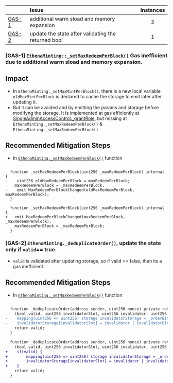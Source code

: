
| |Issue|Instances|
|-|:-|:-:|
| [GAS-1](#GAS-1) | additional warm sload and memory expansion | 2 |
| [GAS-2](#GAS-2) | update the state after validating the returned bool | 1 |

### <a name="GAS-1"></a>[GAS-1] [`EthenaMinting::_setMaxRedeemPerBlock()`](https://github.com/code-423n4/2023-10-ethena/blob/d361ced0f57005a1b80c7d01673e17582847aaed/protocols/USDe/contracts/EthenaMinting.sol#L443) Gas inefficient due to additional warm sload and memory expansion.

## Impact
- In `EthenaMinting._setMaxMintPerBlock()`, there is a new local variable `oldMaxMintPerBlock` is declared to cache the storage to emit later after updating it. 
- But it can be avoided and by emitting the params and storage before modifyng the storage. It is implemented at gas efficiently at [SingleAdminAccessControl._grantRole](https://github.com/code-423n4/2023-10-ethena/blob/d361ced0f57005a1b80c7d01673e17582847aaed/protocols/USDe/contracts/SingleAdminAccessControl.sol#L74), but missing at `EthenaMinting._setMaxRedeemPerBlock()` & `EthenaMinting._setMaxRedeemPerBlock()`

## Recommended Mitigation Steps
- In [`EthenaMinting._setMaxRedeemPerBlock()`](https://github.com/code-423n4/2023-10-ethena/blob/d361ced0f57005a1b80c7d01673e17582847aaed/protocols/USDe/contracts/EthenaMinting.sol#L443) function
```solidity diff

  function _setMaxRedeemPerBlock(uint256 _maxRedeemPerBlock) internal {
-    uint256 oldMaxRedeemPerBlock = maxRedeemPerBlock;
    maxRedeemPerBlock = _maxRedeemPerBlock;
-    emit MaxRedeemPerBlockChanged(oldMaxRedeemPerBlock, maxRedeemPerBlock);
  }

  function _setMaxRedeemPerBlock(uint256 _maxRedeemPerBlock) internal {
+   emit MaxRedeemPerBlockChanged(maxRedeemPerBlock, _maxRedeemPerBlock);
    maxRedeemPerBlock = _maxRedeemPerBlock;
  }

```
### <a name="GAS-2"></a>[GAS-2] `EthenaMinting._deduplicateOrder()`, update the state only if `valid`== true. 
- `valid` is validated after updating storage, so if valid == false, then its a gas inefficient.

## Recommended Mitigation Steps
- In [`EthenaMinting._setMaxRedeemPerBlock()`](https://github.com/code-423n4/2023-10-ethena/blob/d361ced0f57005a1b80c7d01673e17582847aaed/protocols/USDe/contracts/EthenaMinting.sol#L443) function
```diff

  function _deduplicateOrder(address sender, uint256 nonce) private returns (bool) {
    (bool valid, uint256 invalidatorSlot, uint256 invalidator, uint256 invalidatorBit) = verifyNonce(sender, nonce);
-    mapping(uint256 => uint256) storage invalidatorStorage = _orderBitmaps[sender];
-    invalidatorStorage[invalidatorSlot] = invalidator | invalidatorBit;
    return valid;
  }

  function _deduplicateOrder(address sender, uint256 nonce) private returns (bool) {
    (bool valid, uint256 invalidatorSlot, uint256 invalidator, uint256 invalidatorBit) = verifyNonce(sender, nonce);
+    if(valid) {
+        mapping(uint256 => uint256) storage invalidatorStorage = _orderBitmaps[sender];
+        invalidatorStorage[invalidatorSlot] = invalidator | invalidatorBit;
+    }
    return valid;
  }
